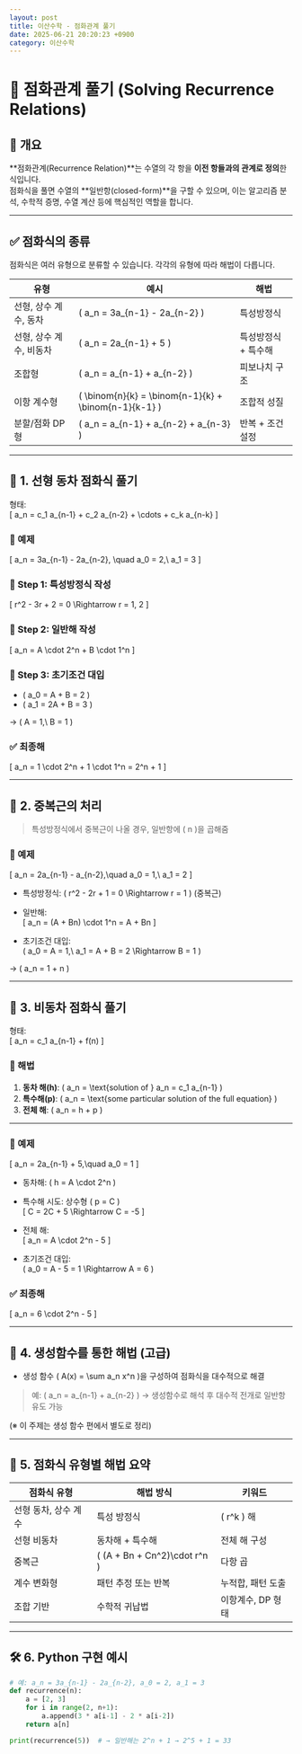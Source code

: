 ```yaml
---
layout: post
title: 이산수학 - 점화관계 풀기
date: 2025-06-21 20:20:23 +0900
category: 이산수학
---
```

# 🧩 점화관계 풀기 (Solving Recurrence Relations)

## 📌 개요

**점화관계(Recurrence Relation)**는 수열의 각 항을 **이전 항들과의 관계로 정의**한 식입니다.  
점화식을 풀면 수열의 **일반항(closed-form)**을 구할 수 있으며, 이는 알고리즘 분석, 수학적 증명, 수열 계산 등에 핵심적인 역할을 합니다.

---

## ✅ 점화식의 종류

점화식은 여러 유형으로 분류할 수 있습니다. 각각의 유형에 따라 해법이 다릅니다.

| 유형 | 예시 | 해법 |
|------|------|------|
| 선형, 상수 계수, 동차 | \( a_n = 3a_{n-1} - 2a_{n-2} \) | 특성방정식 |
| 선형, 상수 계수, 비동차 | \( a_n = 2a_{n-1} + 5 \) | 특성방정식 + 특수해 |
| 조합형 | \( a_n = a_{n-1} + a_{n-2} \) | 피보나치 구조 |
| 이항 계수형 | \( \binom{n}{k} = \binom{n-1}{k} + \binom{n-1}{k-1} \) | 조합적 성질 |
| 분할/점화 DP형 | \( a_n = a_{n-1} + a_{n-2} + a_{n-3} \) | 반복 + 조건 설정 |

---

## 📐 1. 선형 동차 점화식 풀기

형태:  
\[
a_n = c_1 a_{n-1} + c_2 a_{n-2} + \cdots + c_k a_{n-k}
\]

### 🎯 예제

\[
a_n = 3a_{n-1} - 2a_{n-2}, \quad a_0 = 2,\ a_1 = 3
\]

### 🔹 Step 1: 특성방정식 작성

\[
r^2 - 3r + 2 = 0 \Rightarrow r = 1, 2
\]

### 🔹 Step 2: 일반해 작성

\[
a_n = A \cdot 2^n + B \cdot 1^n
\]

### 🔹 Step 3: 초기조건 대입

- \( a_0 = A + B = 2 \)  
- \( a_1 = 2A + B = 3 \)

→ \( A = 1,\ B = 1 \)

### ✅ 최종해

\[
a_n = 1 \cdot 2^n + 1 \cdot 1^n = 2^n + 1
\]

---

## 📘 2. 중복근의 처리

> 특성방정식에서 중복근이 나올 경우, 일반항에 \( n \)을 곱해줌

### 🎯 예제

\[
a_n = 2a_{n-1} - a_{n-2},\quad a_0 = 1,\ a_1 = 2
\]

- 특성방정식: \( r^2 - 2r + 1 = 0 \Rightarrow r = 1 \) (중복근)

- 일반해:  
\[
a_n = (A + Bn) \cdot 1^n = A + Bn
\]

- 초기조건 대입:  
\( a_0 = A = 1,\ a_1 = A + B = 2 \Rightarrow B = 1 \)

→ \( a_n = 1 + n \)

---

## 📘 3. 비동차 점화식 풀기

형태:  
\[
a_n = c_1 a_{n-1} + f(n)
\]

### 🔹 해법

1. **동차 해(h)**: \( a_n = \text{solution of } a_n = c_1 a_{n-1} \)  
2. **특수해(p)**: \( a_n = \text{some particular solution of the full equation} \)  
3. **전체 해**: \( a_n = h + p \)

---

### 🎯 예제

\[
a_n = 2a_{n-1} + 5,\quad a_0 = 1
\]

- 동차해: \( h = A \cdot 2^n \)

- 특수해 시도: 상수형 \( p = C \)  
\[
C = 2C + 5 \Rightarrow C = -5
\]

- 전체 해:  
\[
a_n = A \cdot 2^n - 5
\]

- 초기조건 대입:  
\( a_0 = A - 5 = 1 \Rightarrow A = 6 \)

### ✅ 최종해

\[
a_n = 6 \cdot 2^n - 5
\]

---

## 📘 4. 생성함수를 통한 해법 (고급)

- 생성 함수 \( A(x) = \sum a_n x^n \)을 구성하여 점화식을 대수적으로 해결

> 예: \( a_n = a_{n-1} + a_{n-2} \) → 생성함수로 해석 후 대수적 전개로 일반항 유도 가능

(※ 이 주제는 생성 함수 편에서 별도로 정리)

---

## 🧠 5. 점화식 유형별 해법 요약

| 점화식 유형 | 해법 방식 | 키워드 |
|-------------|-----------|--------|
| 선형 동차, 상수 계수 | 특성 방정식 | \( r^k \) 해 |
| 선형 비동차 | 동차해 + 특수해 | 전체 해 구성 |
| 중복근 | \( (A + Bn + Cn^2)\cdot r^n \) | 다항 곱 |
| 계수 변화형 | 패턴 추정 또는 반복 | 누적합, 패턴 도출 |
| 조합 기반 | 수학적 귀납법 | 이항계수, DP 형태 |

---

## 🛠️ 6. Python 구현 예시

```python
# 예: a_n = 3a_{n-1} - 2a_{n-2}, a_0 = 2, a_1 = 3
def recurrence(n):
    a = [2, 3]
    for i in range(2, n+1):
        a.append(3 * a[i-1] - 2 * a[i-2])
    return a[n]

print(recurrence(5))  # → 일반해는 2^n + 1 → 2^5 + 1 = 33